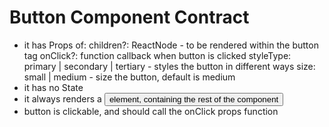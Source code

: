 # Button Component Contract

* it has Props of:
	children?: ReactNode - to be rendered within the button tag
	onClick?: function callback when button is clicked
	styleType: primary | secondary | tertiary - styles the button in different ways
	size: small | medium - size the button, default is medium
* it has no State
* it always renders a <button> element, containing the rest of the component
* button is clickable, and should call the onClick props function

